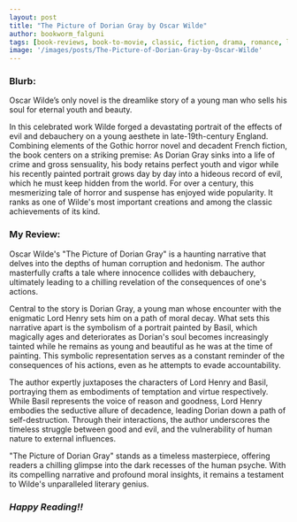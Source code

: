 ```yaml
---
layout: post
title: "The Picture of Dorian Gray by Oscar Wilde"
author: bookworm_falguni
tags: [book-reviews, book-to-movie, classic, fiction, drama, romance, love, lgbtq+, gothic, murder, dark-secrets, philosophy, life, old-age, death, art, personality, actor, partner, siblings, London, UK, books]
image: '/images/posts/The-Picture-of-Dorian-Gray-by-Oscar-Wilde'
---
```


### **Blurb:**
Oscar Wilde’s only novel is the dreamlike story of a young man who sells his soul for eternal youth and beauty.

In this celebrated work Wilde forged a devastating portrait of the effects of evil and debauchery on a young aesthete in late-19th-century England. Combining elements of the Gothic horror novel and decadent French fiction, the book centers on a striking premise: As Dorian Gray sinks into a life of crime and gross sensuality, his body retains perfect youth and vigor while his recently painted portrait grows day by day into a hideous record of evil, which he must keep hidden from the world. For over a century, this mesmerizing tale of horror and suspense has enjoyed wide popularity. It ranks as one of Wilde's most important creations and among the classic achievements of its kind.

### **My Review:**
Oscar Wilde's "The Picture of Dorian Gray" is a haunting narrative that delves into the depths of human corruption and hedonism. The author masterfully crafts a tale where innocence collides with debauchery, ultimately leading to a chilling revelation of the consequences of one's actions.

Central to the story is Dorian Gray, a young man whose encounter with the enigmatic Lord Henry sets him on a path of moral decay. What sets this narrative apart is the symbolism of a portrait painted by Basil, which magically ages and deteriorates as Dorian's soul becomes increasingly tainted while he remains as young and beautiful as he was at the time of painting. This symbolic representation serves as a constant reminder of the consequences of his actions, even as he attempts to evade accountability.

The author expertly juxtaposes the characters of Lord Henry and Basil, portraying them as embodiments of temptation and virtue respectively. While Basil represents the voice of reason and goodness, Lord Henry embodies the seductive allure of decadence, leading Dorian down a path of self-destruction. Through their interactions, the author underscores the timeless struggle between good and evil, and the vulnerability of human nature to external influences.

"The Picture of Dorian Gray" stands as a timeless masterpiece, offering readers a chilling glimpse into the dark recesses of the human psyche. With its compelling narrative and profound moral insights, it remains a testament to Wilde's unparalleled literary genius. 

### ***Happy Reading!!***
